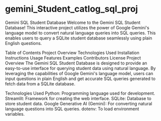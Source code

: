 # gemini_Student_catlog_sql_proj 


Gemini SQL Student Database
Welcome to the Gemini SQL Student Database! This interactive project utilizes the power of Google Gemini's language model to convert natural language queries into SQL queries. This enables users to query a SQLite student database seamlessly using plain English questions.

Table of Contents
Project Overview
Technologies Used
Installation Instructions
Usage
Features
Examples
Contributors
License
Project Overview
The Gemini SQL Student Database is designed to provide an easy-to-use interface for querying student data using natural language. By leveraging the capabilities of Google Gemini's language model, users can input questions in plain English and get accurate SQL queries generated to fetch data from a SQLite database.

Technologies Used
Python: Programming language used for development.
Streamlit: Framework for creating the web interface.
SQLite: Database to store student data.
Google Generative AI (Gemini): For converting natural language questions into SQL queries.
dotenv: To load environment variables.
